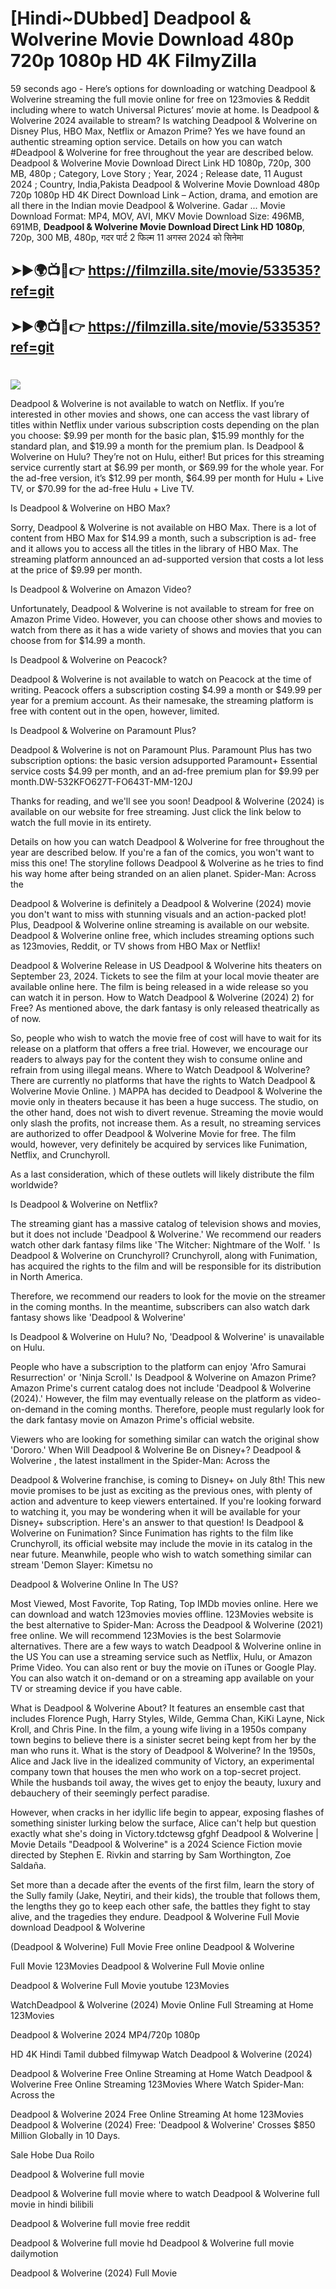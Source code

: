 # [Hindi~DUbbed] Deadpool & Wolverine Movie Download 480p 720p 1080p HD 4K FilmyZilla


59 seconds ago - Here’s options for downloading or watching Deadpool & Wolverine streaming the full movie online for free on 123movies & Reddit including where to watch Universal Pictures’ movie at home. Is Deadpool & Wolverine 2024 available to stream? Is watching Deadpool & Wolverine on Disney Plus, HBO Max, Netflix or Amazon Prime? Yes we have found an authentic streaming option service. Details on how you can watch #Deadpool & Wolverine for free throughout the year are described below. Deadpool & Wolverine Movie Download Direct Link HD 1080p, 720p, 300 MB, 480p ; Category, Love Story ; Year, 2024 ; Release date, 11 August 2024 ; Country, India,Pakista Deadpool & Wolverine Movie Download 480p 720p 1080p HD 4K Direct Download Link – Action, drama, and emotion are all there in the Indian movie Deadpool & Wolverine. Gadar ...
Movie Download Format: MP4, MOV, AVI, MKV
Movie Download Size: 496MB, 691MB, **Deadpool & Wolverine Movie Download Direct Link HD 1080p**, 720p, 300 MB, 480p, गदर पार्ट 2 फिल्म 11 अगस्त 2024 को सिनेमा

## ➤►🌍📺📱👉   https://filmzilla.site/movie/533535?ref=git

## ➤►🌍📺📱👉   https://filmzilla.site/movie/533535?ref=git

#

<img src="https://image.tmdb.org/t/p/w780//yDHYTfA3R0jFYba16jBB1ef8oIt.jpg" />

Deadpool & Wolverine is not available to watch on Netflix. If you’re interested in other movies and shows, one can access the vast library of titles within Netflix under various subscription costs depending on the plan you choose: $9.99 per month for the basic plan, $15.99 monthly for the standard plan, and $19.99 a month for the premium plan. Is Deadpool & Wolverine on Hulu? They’re not on Hulu, either! But prices for this streaming service currently start at $6.99 per month, or $69.99 for the whole year. For the ad-free version, it’s $12.99 per month, $64.99 per month for Hulu + Live TV, or $70.99 for the ad-free Hulu + Live TV.

Is Deadpool & Wolverine on HBO Max?

Sorry, Deadpool & Wolverine is not available on HBO Max. There is a lot of content from HBO Max for $14.99 a month, such a subscription is ad- free and it allows you to access all the titles in the library of HBO Max. The streaming platform announced an ad-supported version that costs a lot less at the price of $9.99 per month.

Is Deadpool & Wolverine on Amazon Video?

Unfortunately, Deadpool & Wolverine is not available to stream for free on Amazon Prime Video. However, you can choose other shows and movies to watch from there as it has a wide variety of shows and movies that you can choose from for $14.99 a month.

Is Deadpool & Wolverine on Peacock?

Deadpool & Wolverine is not available to watch on Peacock at the time of writing. Peacock offers a subscription costing $4.99 a month or $49.99 per year for a premium account. As their namesake, the streaming platform is free with content out in the open, however, limited.

Is Deadpool & Wolverine on Paramount Plus?

Deadpool & Wolverine is not on Paramount Plus. Paramount Plus has two subscription options: the basic version adsupported Paramount+ Essential service costs $4.99 per month, and an ad-free premium plan for $9.99 per month.DW-532KFO627T-FO643T-MM-120J

Thanks for reading, and we'll see you soon! Deadpool & Wolverine (2024) is available on our website for free streaming. Just click the link below to watch the full movie in its entirety.

Details on how you can watch Deadpool & Wolverine for free throughout the year are described below. If you're a fan of the comics, you won't want to miss this one! The storyline follows Deadpool & Wolverine as he tries to find his way home after being stranded on an alien planet. Spider-Man: Across the

Deadpool & Wolverine is definitely a Deadpool & Wolverine (2024) movie you don't want to miss with stunning visuals and an action-packed plot! Plus, Deadpool & Wolverine online streaming is available on our website. Deadpool & Wolverine online free, which includes streaming options such as 123movies, Reddit, or TV shows from HBO Max or Netflix!

Deadpool & Wolverine Release in US Deadpool & Wolverine hits theaters on September 23, 2024. Tickets to see the film at your local movie theater are available online here. The film is being released in a wide release so you can watch it in person. How to Watch Deadpool & Wolverine (2024) 2) for Free? As mentioned above, the dark fantasy is only released theatrically as of now.

So, people who wish to watch the movie free of cost will have to wait for its release on a platform that offers a free trial. However, we encourage our readers to always pay for the content they wish to consume online and refrain from using illegal means. Where to Watch Deadpool & Wolverine? There are currently no platforms that have the rights to Watch Deadpool & Wolverine Movie Online. ) MAPPA has decided to Deadpool & Wolverine the movie only in theaters because it has been a huge success. The studio, on the other hand, does not wish to divert revenue. Streaming the movie would only slash the profits, not increase them. As a result, no streaming services are authorized to offer Deadpool & Wolverine Movie for free. The film would, however, very definitely be acquired by services like Funimation, Netflix, and Crunchyroll.

As a last consideration, which of these outlets will likely distribute the film worldwide?

Is Deadpool & Wolverine on Netflix?

The streaming giant has a massive catalog of television shows and movies, but it does not include 'Deadpool & Wolverine.' We recommend our readers watch other dark fantasy films like 'The Witcher: Nightmare of the Wolf. ' Is Deadpool & Wolverine on Crunchyroll? Crunchyroll, along with Funimation, has acquired the rights to the film and will be responsible for its distribution in North America.

Therefore, we recommend our readers to look for the movie on the streamer in the coming months. In the meantime, subscribers can also watch dark fantasy shows like 'Deadpool & Wolverine'

Is Deadpool & Wolverine on Hulu? No, 'Deadpool & Wolverine' is unavailable on Hulu.

People who have a subscription to the platform can enjoy 'Afro Samurai Resurrection' or 'Ninja Scroll.' Is Deadpool & Wolverine on Amazon Prime? Amazon Prime's current catalog does not include 'Deadpool & Wolverine (2024).' However, the film may eventually release on the platform as video-on-demand in the coming months. Therefore, people must regularly look for the dark fantasy movie on Amazon Prime's official website.

Viewers who are looking for something similar can watch the original show 'Dororo.' When Will Deadpool & Wolverine Be on Disney+? Deadpool & Wolverine , the latest installment in the Spider-Man: Across the

Deadpool & Wolverine franchise, is coming to Disney+ on July 8th! This new movie promises to be just as exciting as the previous ones, with plenty of action and adventure to keep viewers entertained. If you're looking forward to watching it, you may be wondering when it will be available for your Disney+ subscription. Here's an answer to that question! Is Deadpool & Wolverine on Funimation? Since Funimation has rights to the film like Crunchyroll, its official website may include the movie in its catalog in the near future. Meanwhile, people who wish to watch something similar can stream 'Demon Slayer: Kimetsu no

Deadpool & Wolverine Online In The US?

Most Viewed, Most Favorite, Top Rating, Top IMDb movies online. Here we can download and watch 123movies movies offline. 123Movies website is the best alternative to Spider-Man: Across the Deadpool & Wolverine (2021) free online. We will recommend 123Movies is the best Solarmovie alternatives. There are a few ways to watch Deadpool & Wolverine online in the US You can use a streaming service such as Netflix, Hulu, or Amazon Prime Video. You can also rent or buy the movie on iTunes or Google Play. You can also watch it on-demand or on a streaming app available on your TV or streaming device if you have cable.

What is Deadpool & Wolverine About? It features an ensemble cast that includes Florence Pugh, Harry Styles, Wilde, Gemma Chan, KiKi Layne, Nick Kroll, and Chris Pine. In the film, a young wife living in a 1950s company town begins to believe there is a sinister secret being kept from her by the man who runs it. What is the story of Deadpool & Wolverine? In the 1950s, Alice and Jack live in the idealized community of Victory, an experimental company town that houses the men who work on a top-secret project. While the husbands toil away, the wives get to enjoy the beauty, luxury and debauchery of their seemingly perfect paradise.

However, when cracks in her idyllic life begin to appear, exposing flashes of something sinister lurking below the surface, Alice can't help but question exactly what she's doing in Victory.tdctewsg gfghf Deadpool & Wolverine | Movie Details "Deadpool & Wolverine" is a 2024 Science Fiction movie directed by Stephen E. Rivkin and starring by Sam Worthington, Zoe Saldaña.

Set more than a decade after the events of the first film, learn the story of the Sully family (Jake, Neytiri, and their kids), the trouble that follows them, the lengths they go to keep each other safe, the battles they fight to stay alive, and the tragedies they endure. Deadpool & Wolverine Full Movie download Deadpool & Wolverine

(Deadpool & Wolverine) Full Movie Free online Deadpool & Wolverine

Full Movie 123Movies Deadpool & Wolverine Full Movie online

Deadpool & Wolverine Full Movie youtube 123Movies

WatchDeadpool & Wolverine (2024) Movie Online Full Streaming at Home 123Movies

Deadpool & Wolverine 2024 MP4/720p 1080p

HD 4K Hindi Tamil dubbed filmywap Watch Deadpool & Wolverine (2024)

Deadpool & Wolverine Free Online Streaming at Home Watch Deadpool & Wolverine Free Online Streaming 123Movies Where Watch Spider-Man: Across the

Deadpool & Wolverine 2024 Free Online Streaming At home 123Movies Deadpool & Wolverine (2024) Free: 'Deadpool & Wolverine' Crosses $850 Million Globally in 10 Days.

Sale Hobe Dua Roilo

Deadpool & Wolverine full movie

Deadpool & Wolverine full movie where to watch Deadpool & Wolverine full movie in hindi bilibili

Deadpool & Wolverine full movie free reddit

Deadpool & Wolverine full movie hd Deadpool & Wolverine full movie dailymotion

Deadpool & Wolverine (2024) Full Movie